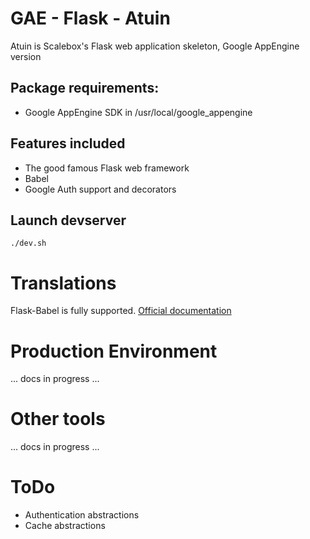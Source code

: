# GAE - Flask - Atuin

Atuin is Scalebox's Flask web application skeleton, Google AppEngine version

## Package requirements:

 - Google AppEngine SDK in /usr/local/google_appengine


## Features included

 - The good famous Flask web framework
 - Babel
 - Google Auth support and decorators


## Launch devserver

    ./dev.sh


# Translations

Flask-Babel is fully supported. [Official documentation](http://pythonhosted.org/Flask-Babel/)


# Production Environment

... docs in progress ...


# Other tools

... docs in progress ...


# ToDo

 * Authentication abstractions
 * Cache abstractions
